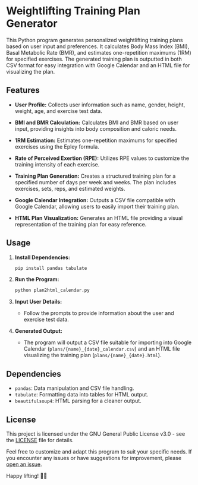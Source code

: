 # Weightlifting Training Plan Generator

This Python program generates personalized weightlifting training plans based on user input and preferences. It calculates Body Mass Index (BMI), Basal Metabolic Rate (BMR), and estimates one-repetition maximums (1RM) for specified exercises. The generated training plan is outputted in both CSV format for easy integration with Google Calendar and an HTML file for visualizing the plan.

## Features

- **User Profile:** Collects user information such as name, gender, height, weight, age, and exercise test data.
  
- **BMI and BMR Calculation:** Calculates BMI and BMR based on user input, providing insights into body composition and caloric needs.

- **1RM Estimation:** Estimates one-repetition maximums for specified exercises using the Epley formula.

- **Rate of Perceived Exertion (RPE):** Utilizes RPE values to customize the training intensity of each exercise.

- **Training Plan Generation:** Creates a structured training plan for a specified number of days per week and weeks. The plan includes exercises, sets, reps, and estimated weights.

- **Google Calendar Integration:** Outputs a CSV file compatible with Google Calendar, allowing users to easily import their training plan.

- **HTML Plan Visualization:** Generates an HTML file providing a visual representation of the training plan for easy reference.

## Usage

1. **Install Dependencies:**
   ```bash
   pip install pandas tabulate
   ```

2. **Run the Program:**
   ```bash
   python plan2html_calendar.py
   ```

3. **Input User Details:**
   - Follow the prompts to provide information about the user and exercise test data.

4. **Generated Output:**
   - The program will output a CSV file suitable for importing into Google Calendar (`plans/{name}_{date}_calendar.csv`) and an HTML file visualizing the training plan (`plans/{name}_{date}.html`).


## Dependencies

- `pandas`: Data manipulation and CSV file handling.
- `tabulate`: Formatting data into tables for HTML output.
- `beautifulsoup4`: HTML parsing for a cleaner output.

## License

This project is licensed under the GNU General Public License v3.0 - see the [LICENSE](LICENSE) file for details.

Feel free to customize and adapt this program to suit your specific needs. If you encounter any issues or have suggestions for improvement, please [open an issue](https://github.com/merydian/liftingPlanGenerator/issues).

Happy lifting! 🏋️‍♂️
